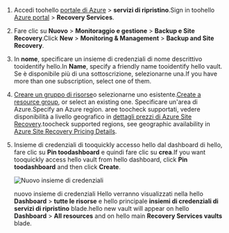 
1. <span data-ttu-id="4d38b-101">Accedi toohello [portale di Azure](https://portal.azure.com) > **servizi di ripristino**.</span><span class="sxs-lookup"><span data-stu-id="4d38b-101">Sign in toohello [Azure portal](https://portal.azure.com) > **Recovery Services**.</span></span>
2. <span data-ttu-id="4d38b-102">Fare clic su **Nuovo** > **Monitoraggio e gestione** > **Backup e Site Recovery**.</span><span class="sxs-lookup"><span data-stu-id="4d38b-102">Click **New** > **Monitoring & Management** > **Backup and Site Recovery**.</span></span> 
3. <span data-ttu-id="4d38b-103">In **nome**, specificare un insieme di credenziali di nome descrittivo tooidentify hello.</span><span class="sxs-lookup"><span data-stu-id="4d38b-103">In **Name**, specify a friendly name tooidentify hello vault.</span></span> <span data-ttu-id="4d38b-104">Se è disponibile più di una sottoscrizione, selezionarne una.</span><span class="sxs-lookup"><span data-stu-id="4d38b-104">If you have more than one subscription, select one of them.</span></span>
4. <span data-ttu-id="4d38b-105">[Creare un gruppo di risorse](../articles/azure-resource-manager/resource-group-template-deploy-portal.md)o selezionarne uno esistente.</span><span class="sxs-lookup"><span data-stu-id="4d38b-105">[Create a resource group](../articles/azure-resource-manager/resource-group-template-deploy-portal.md), or select an existing one.</span></span> <span data-ttu-id="4d38b-106">Specificare un'area di Azure.</span><span class="sxs-lookup"><span data-stu-id="4d38b-106">Specify an Azure region.</span></span> <span data-ttu-id="4d38b-107">aree toocheck supportati, vedere disponibilità a livello geografico in [dettagli prezzi di Azure Site Recovery](https://azure.microsoft.com/pricing/details/site-recovery/).</span><span class="sxs-lookup"><span data-stu-id="4d38b-107">toocheck supported regions, see geographic availability in [Azure Site Recovery Pricing Details](https://azure.microsoft.com/pricing/details/site-recovery/).</span></span>
5. <span data-ttu-id="4d38b-108">Insieme di credenziali di tooquickly accesso hello dal dashboard di hello, fare clic su **Pin toodashboard** e quindi fare clic su **crea**.</span><span class="sxs-lookup"><span data-stu-id="4d38b-108">If you want tooquickly access hello vault from hello dashboard, click **Pin toodashboard** and then click **Create**.</span></span>

   ![Nuovo insieme di credenziali](./media/site-recovery-create-vault/new-vault-settings.png)

   <span data-ttu-id="4d38b-110">nuovo insieme di credenziali Hello verranno visualizzati nella hello **Dashboard** > **tutte le risorse** e hello principale **insiemi di credenziali di servizi di ripristino** blade.</span><span class="sxs-lookup"><span data-stu-id="4d38b-110">hello new vault will appear on hello **Dashboard** > **All resources** and on hello main **Recovery Services vaults** blade.</span></span>
